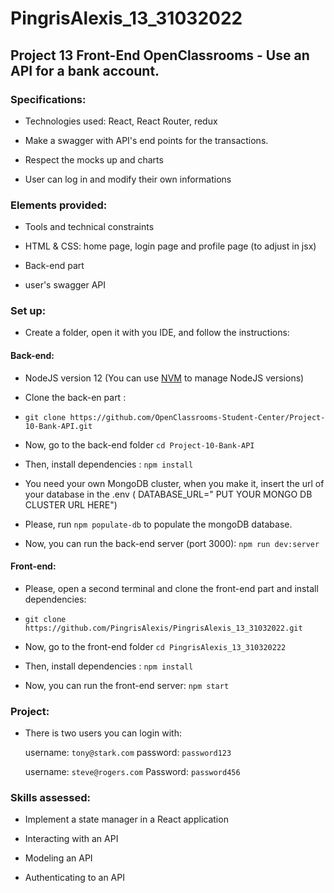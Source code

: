 # PingrisAlexis_13_31032022

## Project 13 Front-End OpenClassrooms - Use an API for a bank account.

### Specifications:

- Technologies used: React, React Router, redux

- Make a swagger with API's end points for the transactions.

- Respect the mocks up and charts

- User can log in and modify their own informations

### Elements provided:

- Tools and technical constraints

- HTML & CSS: home page, login page and profile page   (to adjust in jsx)

- Back-end part

- user's swagger API 


### Set up:

- Create a folder, open it with you IDE, and follow the instructions:

#### Back-end:

- NodeJS version 12 (You can use [NVM](https://github.com/nvm-sh/nvm) to manage NodeJS versions)

- Clone the back-en part :

- `git clone https://github.com/OpenClassrooms-Student-Center/Project-10-Bank-API.git`

- Now, go to the back-end folder `cd Project-10-Bank-API`

- Then, install dependencies : `npm install`

- You need your own MongoDB cluster, when you make it, insert the url of your database 
in the .env ( DATABASE_URL=" PUT YOUR MONGO DB CLUSTER URL HERE")

- Please, run `npm populate-db` to populate the mongoDB database.

- Now, you can run the back-end server (port 3000):  `npm run dev:server`

#### Front-end:

- Please, open a second terminal and clone the front-end part and install dependencies:

- `git clone https://github.com/PingrisAlexis/PingrisAlexis_13_31032022.git`

- Now, go to the front-end folder `cd PingrisAlexis_13_310320222`

- Then, install dependencies : `npm install`

- Now, you can run the front-end server:  `npm start`


### Project:

- There is two users you can login with:

  username: `tony@stark.com`
  password:  `password123`

  username:  `steve@rogers.com`
  Password:  `password456`

### Skills assessed:

- Implement a state manager in a React application

- Interacting with an API

- Modeling an API

- Authenticating to an API

